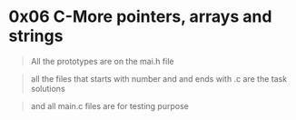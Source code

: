 # 0x06 C-More pointers, arrays and strings

> All the prototypes are on the mai.h file

> all the files that starts with number and and ends with .c are the task solutions

> and all main.c files are for testing purpose

